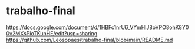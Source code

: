 # trabalho-final
https://docs.google.com/document/d/1HBFc1nrU6_VYmHlJ8oVPO8ohK8Y00v2MXsPioTKunHE/edit?usp=sharing
 https://github.com/Leosopaes/trabalho-final/blob/main/README.md

